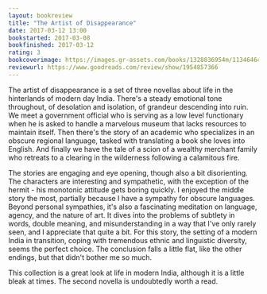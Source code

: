 ```yaml
---
layout: bookreview
title: "The Artist of Disappearance"
date: 2017-03-12 13:00
bookstarted: 2017-03-08
bookfinished: 2017-03-12
rating: 3
bookcoverimage: https://images.gr-assets.com/books/1328836954m/11346464.jpg
reviewurl: https://www.goodreads.com/review/show/1954857366
---
```


The artist of disappearance is a set of three novellas about life in the hinterlands of modern day India. There's a steady emotional tone throughout, of desolation and isolation, of grandeur descending into ruin. We meet a government official who is serving as a low level functionary when he is asked to handle a marvelous museum that lacks resources to maintain itself. Then there's the story of an academic who specializes in an obscure regional language, tasked with translating a book she loves into English. And finally we have the tale of a scion of a wealthy merchant family who retreats to a clearing in the wilderness following a calamitous fire.



The stories are engaging and eye opening, though also a bit disorienting. The characters are interesting and sympathetic, with the exception of the hermit - his monotonic attitude gets boring quickly. I enjoyed the middle story the most, partially because I have a sympathy for obscure languages. Beyond personal sympathies, it's also a fascinating meditation on language, agency, and the nature of art. It dives into the problems of subtlety in words, double meaning, and misunderstanding in a way that I've only rarely seen, and I appreciate that quite a bit. For this story, the setting of a modern India in transition, coping with tremendous ethnic and linguistic diversity, seems the perfect choice. The conclusion falls a little flat, like the other endings, but that didn't bother me so much.



This collection is a great look at life in modern India, although it is a little bleak at times. The second novella is undoubtedly worth a read.